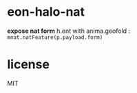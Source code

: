 # eon-halo-nat 
**expose nat form** 
h.ent with  anima.geofold : `mnat.natFeature(p.payload.form)` 
 
# license 
MIT 
